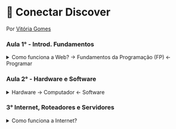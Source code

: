 # :space_invader: Conectar Discover
Por [Vitória Gomes](https://github.com/vitoriacgomes)
### Aula 1° - Introd. Fundamentos
 <details>
  <summary>Como funciona a Web? -> Fundamentos da Programação (FP) <- Programar</summary>
 
   ***Programar***

-> Programar é por um lado relacionado a algoritmos (passos para resolver um problema, uma sequência lógica) e a Lógica de Programação (aplicando os passos para construir o algoritmo), entender como o computador funciona. E por outro lado dar instruções ( em cima de dados, com a manipulação, fazemos como uma receita de bolo) Resolver Problemas ( Entender o problema como chave, pois não da pra seguir sem ter conhecimento total da questão).  

***Como funciona a Web?*** 

-> Existe o  caminho Simples: vocÊ digita o site que quer entrar como: google.com.br, e já é direcionado para ele. E existe o caminho Avançado: 1° digita a Url (localizador e identificador): https:// google.com.br,(http-trocar mensagem entre computadores) assim foi iniciada uma comunicação entre o computador (cliente) com o servidor. 2° O endereço é convertido em um IP (49,73,21,21) através do DNS(converte dominio em IP). 3° Seu pedido está percorrendo diversos proxies(encaminha os pacotes). 4° seu pedido chega ao servidor, servidor analisa e da a resposta.
</details>
 
### Aula 2° - Hardware e Software

 <details>
  <summary>Hardware -> Computador <- Software</summary>


***Hardware***
 -> Hardware é um termo técnico que se refere a parte físisca do computador e seus outros microeletronicos. (monitor, teclado, mouse, camera)
 
- *Periféricos*
 -> Dispositivo auxiliar usado para enviar ou receber informações do computador. Parte do Hardware.

***Software***
-> Conjunto de instruções que permite controlar um aparelho eletrônico. Parte lógica do computador. 

- *Firmware* 
 -> Armazenar as informações para que o equipamento funcione corretamente. Pertence a um circuito integrado (chip) de memória hardware. 
 
 - *Drivers*
  -> Ponte entre o sistema operacional e o firmware dos dispositivos eletrônicos. 
 
***Dentro do Computador***
 - *RAM*
  ->Espaço tempórario de informações do sistema operacional. 
 
 - *HD e SSD*
  -> HD usa pratos mecânicos e um cabeçote móvel de leitura/gravação para acessar dados. SSD possui apenas chips de memória. ( Memória a longo prazo ) 
- *Processador*
 -> Cérebro do computador. Linguagem em 0101 ( binario ), tem formato de chip. Transforma dados em informações. 
  </details>
  
### 3° Internet, Roteadores e Servidores
   <details>
  <summary>Como funciona a Internet?</summary>

 ***Internet***
  - Redes interligadas pelo mundo inteiro. Com o objetivo de interligar computadores e fornecer aos usuarios informações.
   
***Rede de Computadores***
  - Conexâo de dispositivos para permitir a transmissão de daddos. Comunicação na internet é feita por protocolos (regras)
   
***IP e Mac Address***
  - Protocol é o número identificador dado a cada computador, ou roteador, pelo provedor de internet no momento da concção a rede. Atravès do IP o computador pode enviar e receber dados na internet.
   
***Servidores***
  - Computador equipado com um ou mais processadores, portas de comunicação, softwares e outros sistemas. 
   
***DNS***
  - São responsaveis por localizar e traduzir para números IP os endereços dos sites que digitamos. Permite que acesse um site digitando um endereço nominal em lugar de números. 
   
***HTTP***
  - È um protocolo de transferência de dados.  
    </details>
  
